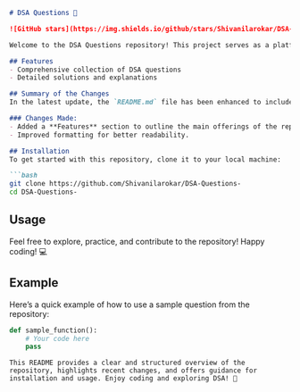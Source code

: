 ```markdown
# DSA Questions 🚀

![GitHub stars](https://img.shields.io/github/stars/Shivanilarokar/DSA-Questions-?style=social) ![Forks](https://img.shields.io/github/forks/Shivanilarokar/DSA-Questions-?style=social)

Welcome to the DSA Questions repository! This project serves as a platform for developers and learners to practice and enhance their skills in Data Structures and Algorithms (DSA). This repository is designed to help you improve your understanding of various data structures and algorithms through a collection of questions and solutions.

## Features
- Comprehensive collection of DSA questions
- Detailed solutions and explanations

## Summary of the Changes
In the latest update, the `README.md` file has been enhanced to include a new **Features** section to highlight key aspects of the repository. Minor formatting adjustments were also made for clarity.

### Changes Made:
- Added a **Features** section to outline the main offerings of the repository.
- Improved formatting for better readability.

## Installation
To get started with this repository, clone it to your local machine:

```bash
git clone https://github.com/Shivanilarokar/DSA-Questions-
cd DSA-Questions-
```

## Usage
Feel free to explore, practice, and contribute to the repository! Happy coding! 💻

## Example
Here’s a quick example of how to use a sample question from the repository:

```python
def sample_function():
    # Your code here
    pass
```
```
This README provides a clear and structured overview of the repository, highlights recent changes, and offers guidance for installation and usage. Enjoy coding and exploring DSA! 🎉
```